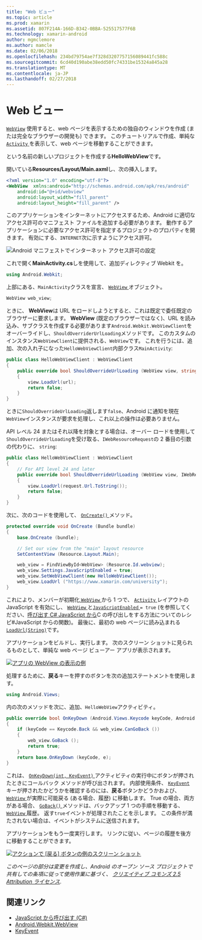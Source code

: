 ```yaml
---
title: "Web ビュー"
ms.topic: article
ms.prod: xamarin
ms.assetid: 807F214A-166D-B342-0BBA-525517577F6B
ms.technology: xamarin-android
author: mgmclemore
ms.author: mamcle
ms.date: 02/06/2018
ms.openlocfilehash: 234bd79754ae7f328d3207757156089441fc588c
ms.sourcegitcommit: 6cd40d190abe38edd50fc74331be15324a845a28
ms.translationtype: MT
ms.contentlocale: ja-JP
ms.lasthandoff: 02/27/2018
---
```

# <a name="web-view"></a>Web ビュー

[`WebView`](https://developer.xamarin.com/api/type/Android.Webkit.WebView/) 使用すると、web ページを表示するための独自のウィンドウを作成 (または完全なブラウザーの開発も) できます。 このチュートリアルで作成、単純な[ `Activity` ](https://developer.xamarin.com/api/type/Android.App.Activity/)を表示して、web ページを移動することができます。

という名前の新しいプロジェクトを作成する**HelloWebView**です。

開いている**Resources/Layout/Main.axml**し、次の挿入します。

```xml
<?xml version="1.0" encoding="utf-8"?>
<WebView  xmlns:android="http://schemas.android.com/apk/res/android"
    android:id="@+id/webview"
    android:layout_width="fill_parent"
    android:layout_height="fill_parent" />
```

このアプリケーションをインターネットにアクセスするため、Android に適切なアクセス許可のマニフェスト ファイルを追加する必要があります。 動作するアプリケーションに必要なアクセス許可を指定するプロジェクトのプロパティを開きます。 有効にする、`INTERNET`次に示すようにアクセス許可。

![Android マニフェストでインターネット アクセス許可の設定](web-view-images/01-set-internet-permissions.png)

これで開く**MainActivity.cs**しを使用して、追加ディレクティブ Webkit を。

```csharp
using Android.Webkit;
```

上部にある、`MainActivity`クラスを宣言、 [ `WebView` ](https://developer.xamarin.com/api/type/Android.Webkit.WebView/)オブジェクト。

```csharp
WebView web_view;
```

ときに、 **WebView**は URL をロードしようとすると、これは既定で委任既定のブラウザーに要求します。 **WebView** (既定のブラウザーではなく)、URL を読み込み、サブクラスを作成する必要があります`Android.Webkit.WebViewClient`をオーバーライドし、`ShouldOverriderUrlLoading`メソッドです。 このカスタムのインスタンス`WebViewClient`に提供される、`WebView`です。 これを行うには、追加、次の入れ子になった`HelloWebViewClient`内部クラス`MainActivity`:

```csharp
public class HelloWebViewClient : WebViewClient
{
    public override bool ShouldOverrideUrlLoading (WebView view, string url)
    {
        view.LoadUrl(url);
        return false;
    }
}
```

ときに`ShouldOverrideUrlLoading`返します`false`、Android に通知を現在`WebView`インスタンスが要求を処理し、これ以上の操作は必要ありません。 

API レベル 24 またはそれ以降を対象とする場合は、オーバー ロードを使用して`ShouldOverrideUrlLoading`を受け取る、`IWebResourceRequest`の 2 番目の引数の代わりに、 `string`:

```csharp
public class HelloWebViewClient : WebViewClient
{
    // For API level 24 and later
    public override bool ShouldOverrideUrlLoading (WebView view, IWebResourceRequest request)
    {
        view.LoadUrl(request.Url.ToString());
        return false;
    }
}
```

次に、次のコードを使用して、 [ `OnCreate()` ](https://developer.xamarin.com/api/member/Android.App.Activity.OnCreate/(Android.OS.Bundle))メソッド。

```csharp
protected override void OnCreate (Bundle bundle)
{
    base.OnCreate (bundle);

    // Set our view from the "main" layout resource
    SetContentView (Resource.Layout.Main);

    web_view = FindViewById<WebView> (Resource.Id.webview);
    web_view.Settings.JavaScriptEnabled = true;
    web_view.SetWebViewClient(new HelloWebViewClient());
    web_view.LoadUrl ("https://www.xamarin.com/university");
}
```

これにより、メンバーが初期化[ `WebView` ](https://developer.xamarin.com/api/type/Android.Webkit.WebView/)から 1 つで、 [ `Activity` ](https://developer.xamarin.com/api/type/Android.App.Activity/)レイアウトの JavaScript を有効にし、 [ `WebView` ](https://developer.xamarin.com/api/type/Android.Webkit.WebView/) と[`JavaScriptEnabled` ](https://developer.xamarin.com/api/property/Android.Webkit.WebSettings.JavaScriptEnabled/) 
 `= true` (を参照してください、[呼び出す C\# JavaScript から](https://developer.xamarin.com/recipes/android/controls/webview/call_csharp_from_javascript)C の呼び出しをする方法についてのレシピ\#JavaScript からの関数)。 最後に、最初の web ページに読み込まれる[ `LoadUrl(String)`](https://developer.xamarin.com/api/type/Android.Webkit.WebView/%2fM%2fLoadUrl)です。

アプリケーションをビルドし、実行します。 次のスクリーン ショットに見られるものとして、単純な web ページ ビューアー アプリが表示されます。

[![アプリの WebView の表示の例](web-view-images/02-simple-webview-app-sml.png)](web-view-images/02-simple-webview-app.png)

処理するために、**戻る**キーを押すのボタンを次の追加ステートメントを使用します。

```csharp
using Android.Views;
```

内の次のメソッドを次に、追加、`HelloWebView`アクティビティ。

```csharp
public override bool OnKeyDown (Android.Views.Keycode keyCode, Android.Views.KeyEvent e)
{
    if (keyCode == Keycode.Back && web_view.CanGoBack ())
    {
        web_view.GoBack ();
        return true;
    }
    return base.OnKeyDown (keyCode, e);
}
```

これは、 [ `OnKeyDown(int, KeyEvent)` ](https://developer.xamarin.com/api/member/Android.App.Activity.OnKeyDown/(Android.Views.Keycode%2cAndroid.Views.KeyEvent))アクティビティの実行中にボタンが押されたときにコールバック メソッドが呼び出されます。 内部使用条件、 [ `KeyEvent` ](https://developer.xamarin.com/api/type/Android.Views.KeyEvent/)キーが押されたかどうかを確認するのには、**戻る**ボタンかどうかおよび、 [ `WebView` ](https://developer.xamarin.com/api/type/Android.Webkit.WebView/)が実際に可能戻る (ある場合、履歴) に移動します。 True の場合、両方がある場合、 [ `GoBack()` ](https://developer.xamarin.com/api/member/Android.Webkit.WebView.GoBack/)メソッドは、バックアップ 1 つの手順を移動する、 [ `WebView` ](https://developer.xamarin.com/api/type/Android.Webkit.WebView/)履歴。 返す`true`イベントが処理されたことを示します。 この条件が満たされない場合は、イベントがシステムに送信されます。

アプリケーションをもう一度実行します。 リンクに従い、ページの履歴を後方に移動することができます。

[![アクションで [戻る] ボタンの例のスクリーン ショット](web-view-images/03-back-button-sml.png)](web-view-images/03-back-button.png)


*このページの部分は変更を作成し、Android のオープン ソース プロジェクトで共有しての条項に従って使用作業に基づく、*
[*クリエイティブ コモンズ 2.5 Attribution ライセンス*](http://creativecommons.org/licenses/by/2.5/).


## <a name="related-links"></a>関連リンク

- [JavaScript から呼び出す (C#)](https://developer.xamarin.com/recipes/android/controls/webview/call_csharp_from_javascript)
- [Android.Webkit.WebView](https://developer.xamarin.com/api/type/Android.Webkit.WebView)
- [KeyEvent](https://developer.xamarin.com/api/type/Android.Webkit.WebView/Client)
